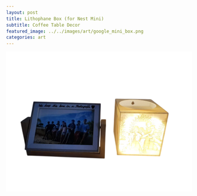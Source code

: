 ```yaml
---
layout: post
title: Lithophane Box (for Nest Mini)
subtitle: Coffee Table Decor
featured_image: ../../images/art/google_mini_box.png
categories: art
---
```


![](/images/art/google_mini_box.png)